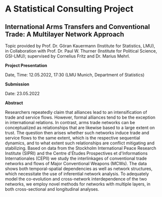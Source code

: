 # A Statistical Consulting Project
## International Arms Transfers and Conventional Trade: A Multilayer Network Approach

Topic provided by Prof. Dr. Göran Kauermann (Institute for Statistics, LMU), in Collaboration with Prof. Dr. Paul W. Thurner (Institute for Political Science, GSI-LMU); supervised by Cornelius Fritz and Dr. Marius Mehrl. 

**Project Presentation**

Date, Time:  12.05.2022, 17:30 (LMU Munich, Department of Statistics)

**Submission**

Date:  23.05.2022


**Abstract**

Researchers repeatedly claim that alliances lead to an intensification of trade and service flows. However, formal alliances tend to be the exception in international relations. In contrast, arms trade networks can be conceptualized as relationships that are likewise based to a large extent on trust. The question then arises whether such networks induce trade and service flows to the same extent, which is the respective sequential dynamics, and to what extent such relationships are conflict mitigating and stabilizing. Based on data from the Stockholm International Peace Research Institute (SIPRI) and the Centre d'Études Prospectives et d'Informations Internationales (CEPII) we study the interlinkages of conventional trade networks and flows of Major Conventional Weapons (MCWs). The data shows both temporal-spatial dependencies as well as network structures, which necessitate the use of inferential network analysis. To adequately model the co-evolution and cross-network interdependence of the two networks, we employ novel methods for networks with multiple layers, in both cross-sectional and longitudinal analyses.
